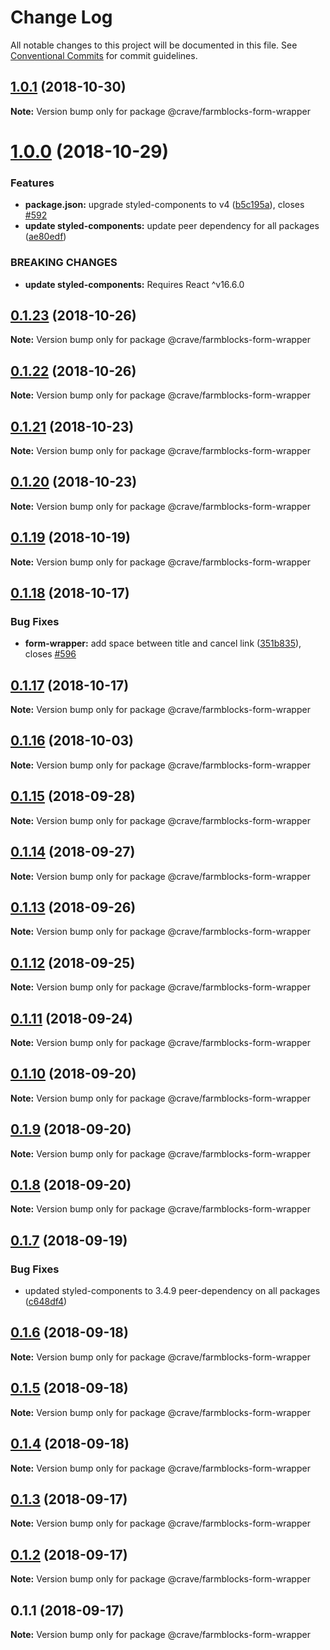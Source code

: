 # Change Log

All notable changes to this project will be documented in this file.
See [Conventional Commits](https://conventionalcommits.org) for commit guidelines.

<a name="1.0.1"></a>
## [1.0.1](https://github.com/CraveFood/farmblocks/compare/@crave/farmblocks-form-wrapper@1.0.0...@crave/farmblocks-form-wrapper@1.0.1) (2018-10-30)




**Note:** Version bump only for package @crave/farmblocks-form-wrapper

<a name="1.0.0"></a>
# [1.0.0](https://github.com/CraveFood/farmblocks/compare/@crave/farmblocks-form-wrapper@0.1.23...@crave/farmblocks-form-wrapper@1.0.0) (2018-10-29)


### Features

* **package.json:** upgrade styled-components to v4 ([b5c195a](https://github.com/CraveFood/farmblocks/commit/b5c195a)), closes [#592](https://github.com/CraveFood/farmblocks/issues/592)
* **update styled-components:** update peer dependency for all packages ([ae80edf](https://github.com/CraveFood/farmblocks/commit/ae80edf))


### BREAKING CHANGES

* **update styled-components:** Requires React ^v16.6.0




<a name="0.1.23"></a>
## [0.1.23](https://github.com/CraveFood/farmblocks/compare/@crave/farmblocks-form-wrapper@0.1.22...@crave/farmblocks-form-wrapper@0.1.23) (2018-10-26)




**Note:** Version bump only for package @crave/farmblocks-form-wrapper

<a name="0.1.22"></a>
## [0.1.22](https://github.com/CraveFood/farmblocks/compare/@crave/farmblocks-form-wrapper@0.1.21...@crave/farmblocks-form-wrapper@0.1.22) (2018-10-26)




**Note:** Version bump only for package @crave/farmblocks-form-wrapper

<a name="0.1.21"></a>
## [0.1.21](https://github.com/CraveFood/farmblocks/compare/@crave/farmblocks-form-wrapper@0.1.20...@crave/farmblocks-form-wrapper@0.1.21) (2018-10-23)




**Note:** Version bump only for package @crave/farmblocks-form-wrapper

<a name="0.1.20"></a>
## [0.1.20](https://github.com/CraveFood/farmblocks/compare/@crave/farmblocks-form-wrapper@0.1.19...@crave/farmblocks-form-wrapper@0.1.20) (2018-10-23)




**Note:** Version bump only for package @crave/farmblocks-form-wrapper

<a name="0.1.19"></a>
## [0.1.19](https://github.com/CraveFood/farmblocks/compare/@crave/farmblocks-form-wrapper@0.1.18...@crave/farmblocks-form-wrapper@0.1.19) (2018-10-19)




**Note:** Version bump only for package @crave/farmblocks-form-wrapper

<a name="0.1.18"></a>
## [0.1.18](https://github.com/CraveFood/farmblocks/compare/@crave/farmblocks-form-wrapper@0.1.17...@crave/farmblocks-form-wrapper@0.1.18) (2018-10-17)


### Bug Fixes

* **form-wrapper:** add space between title and cancel link ([351b835](https://github.com/CraveFood/farmblocks/commit/351b835)), closes [#596](https://github.com/CraveFood/farmblocks/issues/596)




<a name="0.1.17"></a>
## [0.1.17](https://github.com/CraveFood/farmblocks/compare/@crave/farmblocks-form-wrapper@0.1.16...@crave/farmblocks-form-wrapper@0.1.17) (2018-10-17)




**Note:** Version bump only for package @crave/farmblocks-form-wrapper

<a name="0.1.16"></a>
## [0.1.16](https://github.com/CraveFood/farmblocks/compare/@crave/farmblocks-form-wrapper@0.1.15...@crave/farmblocks-form-wrapper@0.1.16) (2018-10-03)




**Note:** Version bump only for package @crave/farmblocks-form-wrapper

<a name="0.1.15"></a>
## [0.1.15](https://github.com/CraveFood/farmblocks/compare/@crave/farmblocks-form-wrapper@0.1.14...@crave/farmblocks-form-wrapper@0.1.15) (2018-09-28)




**Note:** Version bump only for package @crave/farmblocks-form-wrapper

<a name="0.1.14"></a>
## [0.1.14](https://github.com/CraveFood/farmblocks/compare/@crave/farmblocks-form-wrapper@0.1.13...@crave/farmblocks-form-wrapper@0.1.14) (2018-09-27)




**Note:** Version bump only for package @crave/farmblocks-form-wrapper

<a name="0.1.13"></a>
## [0.1.13](https://github.com/CraveFood/farmblocks/compare/@crave/farmblocks-form-wrapper@0.1.12...@crave/farmblocks-form-wrapper@0.1.13) (2018-09-26)




**Note:** Version bump only for package @crave/farmblocks-form-wrapper

<a name="0.1.12"></a>
## [0.1.12](https://github.com/CraveFood/farmblocks/compare/@crave/farmblocks-form-wrapper@0.1.11...@crave/farmblocks-form-wrapper@0.1.12) (2018-09-25)




**Note:** Version bump only for package @crave/farmblocks-form-wrapper

<a name="0.1.11"></a>
## [0.1.11](https://github.com/CraveFood/farmblocks/compare/@crave/farmblocks-form-wrapper@0.1.10...@crave/farmblocks-form-wrapper@0.1.11) (2018-09-24)




**Note:** Version bump only for package @crave/farmblocks-form-wrapper

<a name="0.1.10"></a>
## [0.1.10](https://github.com/CraveFood/farmblocks/compare/@crave/farmblocks-form-wrapper@0.1.9...@crave/farmblocks-form-wrapper@0.1.10) (2018-09-20)




**Note:** Version bump only for package @crave/farmblocks-form-wrapper

<a name="0.1.9"></a>
## [0.1.9](https://github.com/CraveFood/farmblocks/compare/@crave/farmblocks-form-wrapper@0.1.8...@crave/farmblocks-form-wrapper@0.1.9) (2018-09-20)




**Note:** Version bump only for package @crave/farmblocks-form-wrapper

<a name="0.1.8"></a>
## [0.1.8](https://github.com/CraveFood/farmblocks/compare/@crave/farmblocks-form-wrapper@0.1.7...@crave/farmblocks-form-wrapper@0.1.8) (2018-09-20)




**Note:** Version bump only for package @crave/farmblocks-form-wrapper

<a name="0.1.7"></a>
## [0.1.7](https://github.com/CraveFood/farmblocks/compare/@crave/farmblocks-form-wrapper@0.1.6...@crave/farmblocks-form-wrapper@0.1.7) (2018-09-19)


### Bug Fixes

* updated styled-components to 3.4.9 peer-dependency on all packages ([c648df4](https://github.com/CraveFood/farmblocks/commit/c648df4))




<a name="0.1.6"></a>
## [0.1.6](https://github.com/CraveFood/farmblocks/compare/@crave/farmblocks-form-wrapper@0.1.5...@crave/farmblocks-form-wrapper@0.1.6) (2018-09-18)




**Note:** Version bump only for package @crave/farmblocks-form-wrapper

<a name="0.1.5"></a>
## [0.1.5](https://github.com/CraveFood/farmblocks/compare/@crave/farmblocks-form-wrapper@0.1.4...@crave/farmblocks-form-wrapper@0.1.5) (2018-09-18)




**Note:** Version bump only for package @crave/farmblocks-form-wrapper

<a name="0.1.4"></a>
## [0.1.4](https://github.com/CraveFood/farmblocks/compare/@crave/farmblocks-form-wrapper@0.1.3...@crave/farmblocks-form-wrapper@0.1.4) (2018-09-18)




**Note:** Version bump only for package @crave/farmblocks-form-wrapper

<a name="0.1.3"></a>
## [0.1.3](https://github.com/CraveFood/farmblocks/compare/@crave/farmblocks-form-wrapper@0.1.2...@crave/farmblocks-form-wrapper@0.1.3) (2018-09-17)




**Note:** Version bump only for package @crave/farmblocks-form-wrapper

<a name="0.1.2"></a>
## [0.1.2](https://github.com/CraveFood/farmblocks/compare/@crave/farmblocks-form-wrapper@0.1.1...@crave/farmblocks-form-wrapper@0.1.2) (2018-09-17)




**Note:** Version bump only for package @crave/farmblocks-form-wrapper

<a name="0.1.1"></a>
## 0.1.1 (2018-09-17)




**Note:** Version bump only for package @crave/farmblocks-form-wrapper
